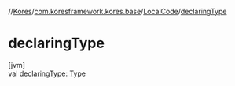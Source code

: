//[Kores](../../../index.md)/[com.koresframework.kores.base](../index.md)/[LocalCode](index.md)/[declaringType](declaring-type.md)

# declaringType

[jvm]\
val [declaringType](declaring-type.md): [Type](https://docs.oracle.com/javase/8/docs/api/java/lang/reflect/Type.html)
